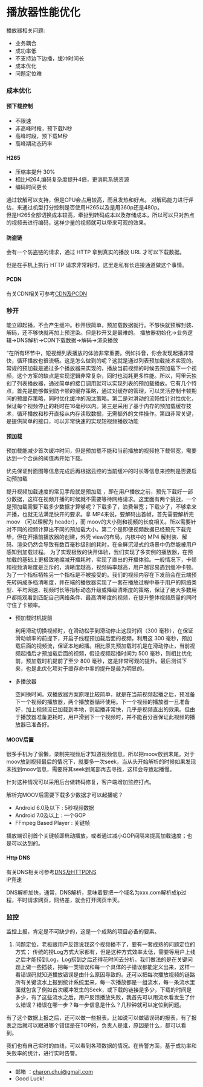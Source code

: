 播放器性能优化
===

播放器相关问题:   
- 业务耦合
- 成功率低
- 不支持边下边播，缓冲时间长
- 成本优化
- 问题定位难



### 成本优化

#### 预下载控制

- 不限速
- 非高峰时段，预下载N秒
- 高峰时段，预下载M秒
- 高峰期动态码率

#### H265

- 压缩率提升 30%
- 相比H264,编码复杂度提升4倍，更消耗系统资源
- 编码时间更长

通过软解可以支持，但是CPU会占用较高，而且发热和好点。
对解码能力进行评估，来通过机型打分控制是否使用H265以及是用360p还是480p。   
但是H265全部切换成本较高，牵扯到转码成本以及存储成本，所以可以只对热点的视频去进行编码，这样少量的视频就可以带来可观的效果。

#### 防盗链


会有一个防盗链的请求，通过 HTTP 拿到真实的播放 URL 才可以下载数据。

但是在手机上执行 HTTP 请求非常耗时，这里走私有长连接通道做这个事情。

#### PCDN

有关CDN相关可参考[CDN及PCDN](https://github.com/CharonChui/AndroidNote/blob/master/VideoDevelopment/CDN%E5%8F%8APCDN.md)

### 秒开

能立即起播，不会产生缓冲。秒开很简单，预加载数据就行。不够快就预解封装、解码，还不够快就再加上预渲染。但是秒开又是最难的。
播放器初始化->业务逻辑->DNS解析->CDN下载数据->解码->渲染播放

“在所有环节中，短视频列表播放的体验非常重要。例如抖音，你会发现起播非常快，循环播放也很流畅。这是怎么做到的呢？这就是通过列表预加载技术实现的。常规的预加载是通过多个播放器来实现的，播放当前视频的时候去预加载下一个视频，这个方案的缺点是实现逻辑非常复杂，同时也消耗更多性能。所以，阿里云独创了列表播放器，通过简单的接口调用就可以实现列表的预加载播放。它有几个特点，首先是能够做到防卡顿的缓存策略，通过对缓存的管理，可以灵活控制卡顿期间的预缓存策略，同时优化缓冲的淘汰策略。第二是对滑动的流畅性针对性优化，保证每个视频停止的耗时在16毫秒以内。第三是采用了基于内存的预加载缓存技术，循环播放和秒开直接从内存读取数据，无需额外的文件操作。第四非常关键，是提供简单的接口，可以非常快速的实现短视频播放功能



#### 预加载

预加载能减少首次缓冲时间，但是预加载不能和当前播放的视频抢下载带宽，需要达到一个合适的阈值再开始下载。

优先保证封面图等信息完成后再根据云控的当前缓冲的时长等信息来控制是否要启动预加载

提升视频加载速度的常见手段就是预加载 ，即在用户播放之前，预先下载好一部分数据，这样在视频开播的时候就不需要等待网络请求。这里面有两个挑战，一个是预加载需要下载多少数据才算够呢？下载多了，浪费带宽；下载少了，不够拿来开播，也就无法满足快开的要求。拿 MP4来说，要解码出首帧，首先需要解析完 moov （可以理解为 header），而 moov的大小则和视频的长度相关。所以需要针对不同的视频计算出不同的预加载大小。第二个是即便视频数据已经预先下载完毕，但在开播前播放器的创建，外壳 view的布局，内核中的 MP4 解封装、解码、渲染仍然会导致有数百毫秒级别的耗时，在全屏沉浸式的场景中仍然能被用户感知到加载过程。
为了实现极致的快开体验，我们实现了多实例的播放器，在预加载的基础上更极致地缩减开播耗时，实现了直出的开播体验。一般情况下，卡顿和视频清晰度是互斥的，清晰度越高，视频码率越高，用户越容易遇到缓冲卡顿。为了一个指标牺牲另一个指标是不被接受的。我们的视频内容在下发前会在云端预先转码成多档清晰度，并在端的播放器实现了一套在播放过程中基于用户的网络类型、平均网速、视频时长等指标动态升级或降级清晰度的策略，保证了绝大多数用户都能观看到匹配自己网络条件、最高清晰度的视频，在提升整体视频质量的同时守住了卡顿率。

- 预加载时机提前

    利用滑动切换视频时，在滑动松手到滑动停止这段时间（300 毫秒），在保证滑动帧率的前提下，开启子线程预加载后面的视频，利用这 300 毫秒，预加载后面的视频流，保证本地起播。相比原先预加载时机是在滑动停止，当前视频起播后才预加载后面的视频，假设视频起播时间为 500 毫秒，则相比优化前，预加载时机提前了至少 800 毫秒，这是非常可观的提升。最后测试下来，也是此优化项对于缓存命中率的提升是最为明显的。

- 多播放器

    空间换时间。双播放器方案原理比较简单，就是在当前视频起播之后，预准备下一个视频的播放器，两个播放器循环使用。下一个视频的播放器一旦准备好，加上视频流已加载到本地，则起播非常快，几乎是视频直出的效果。但由于播放器准备更耗时，用户滑到下一个视频时，并不能百分百保证此视频的播放器已准备好。

#### MOOV后置

很多手机为了偷懒，录制完视频后才知道视频信息，所以把moov放到末尾。对于moov放到视频最后的情况下，就要多一次seek，当从头开始解析的时候如果发现未找到moov信息，需要将其seek到尾部再去寻找，这样会导致起播慢。 

针对这种情况可以采用后台做转码修复，客户端增加监控打点。

解析完MOOV后需要下载多少数据才可以起播呢？ 

- Android 6.0及以下 : 5秒视频数据
- Android 7.0及以上 : 一个GOP
- FFmpeg Based Player : 关键帧

播放端识别首个关键帧即启动播放，或者通过减小GOP间隔来提高加载速度；也是可以达到的。

#### Http DNS

有关DNS相关可参考[DNS及HTTPDNS](https://github.com/CharonChui/AndroidNote/blob/master/VideoDevelopment/DNS%E5%8F%8AHTTPDNS.md)     
IP竞速

DNS解析加快，通常，DNS解析，意味着要把一个域名为xxx.com解析成ip过程，平时请求网页，网络差，就会打开网页半天。



### 监控

监控上报，肯定是不可缺少的，这是一个成熟的项目必备的要素。

1. 问题定位，老板跟用户反馈说我这个视频播不了，要有一套成熟的问题定位的方式；
    传统的捞Log方式大家都有，但是这种方式效率太低，需要等用户上线之后才能捞到Log，Log捞到之后还得花时间去分析。我们做法的是在关键问题上做一些插装，把每一类错误和每一个具体的子错误都能定义出来，这样一看错误码就知道播放错误是由什么原因导致的。还可以把每次播放视频的链路所有关键流水上报到统计系统里来，每一次播放都是一组流水，每一条流水里面就包含了例如首次缓冲发生的Seek，或下载的链接是多少，下载的时间是多少，有了这些流水之后，用户反馈播放失败，我首先可以用流水看发生了什么错误？错误在哪一步？每一步信息是什么？几秒钟就可以定位到问题。

有了这个数据上报之后，还可以做一些报表。比如说可以做错误码的报表，有了报表之后就可以跟进哪个错误是在TOP的，负责人是谁，原因是什么，都可以看到。

我们也有自己实时的曲线，可以看到各项数据的情况。在告警方面，基于成功率和失败率的统计，进行实时告警。





























---

- 邮箱 ：charon.chui@gmail.com  
- Good Luck! 